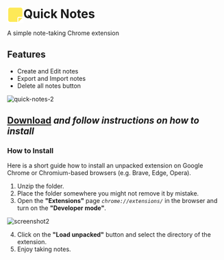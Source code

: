 # <img src="src/assets/icon-48.png" width="38" align="left" /> Quick Notes
A simple note-taking Chrome extension

## Features

- Create and Edit notes
- Export and Import notes
- Delete all notes button

![quick-notes-2](https://github.com/yungsamd17/quick-notes/assets/64147848/9405d933-d8f8-408f-8a7b-6b6fb7d3748b)


## [**Download**](https://github.com/yungsamd17/quick-notes/releases/latest/download/quick-notes.zip) *and follow instructions on how to install*

### How to Install
Here is a short guide how to install an unpacked extension on Google Chrome or Chromium-based browsers (e.g. Brave, Edge, Opera).

1. Unzip the folder.
2. Place the folder somewhere you might not remove it by mistake.
3. Open the **"Extensions"** page *`chrome://extensions/`* in the browser and turn on the **"Developer mode"**.

![screenshot2](https://user-images.githubusercontent.com/64147848/228734049-1e16ee90-804b-4412-bd86-c799dda84d77.png)

4. Click on the **"Load unpacked"** button and select the directory of the extension.
5. Enjoy taking notes.

